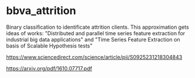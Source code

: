 # bbva_attrition
Binary classification to identificate attrition clients.
This approximation gets ideas of works: "Distributed and parallel time series feature extraction for industrial big data applications" and "Time Series Feature Extraction on basis of Scalable Hypothesis tests"

https://www.sciencedirect.com/science/article/pii/S0925231218304843

https://arxiv.org/pdf/1610.07717.pdf

